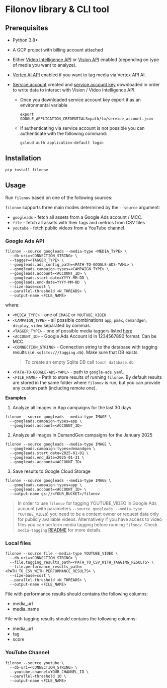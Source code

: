 # Filonov library & CLI tool

## Prerequisites

- Python 3.8+
- A GCP project with billing account attached
- Either [Video Intelligence API](https://console.cloud.google.com/apis/library/videointelligence.googleapis.com) or [Vision API](https://console.cloud.google.com/apis/library/vision.googleapis.com) enabled (depending on type of media you want to analyze).
- [Vertex AI API](https://pantheon.corp.google.com/apis/library/aiplatform.googleapis.com) enabled if you want to tag media via Vertex API AI.
- [Service account](https://cloud.google.com/iam/docs/creating-managing-service-accounts#creating) created and [service account key](https://cloud.google.com/iam/docs/creating-managing-service-account-keys#creating) downloaded in order to write data to interact with Vision / Video Intelligence API.

  - Once you downloaded service account key export it as an environmental variable

    ```
    export GOOGLE_APPLICATION_CREDENTIALS=path/to/service_account.json
    ```

  - If authenticating via service account is not possible you can authenticate with the following command:
    ```
    gcloud auth application-default login
    ```

## Installation

```
pip install filonov
```

## Usage

Run `filonov` based on one of the following sources:

`filonov` supports three main modes determined by the `--source` argument:

* `googleads` - fetch all assets from a Google Ads account / MCC.
* `file` - fetch all assets with their tags and metrics from CSV files
* `youtube` - fetch public videos from a YouTube channel.


### Google Ads API
```
filonov --source googleads --media-type <MEDIA_TYPE> \
  --db-uri=<CONNECTION_STRING> \
  --tagger=<TAGGER_TYPE> \
  --googleads.ads_config_path=<PATH-TO-GOOGLE-ADS-YAML> \
  --googleads.campaign-types=<CAMPAIGN_TYPE> \
  --googleads.account=<ACCOUNT_ID> \
  --googleads.start-date=YYYY-MM-DD \
  --googleads.end-date=YYYY-MM-DD  \
  --size-base=cost \
  --parallel-threshold <N_THREADS> \
  --output-name <FILE_NAME>
```
where:

- `<MEDIA_TYPE>` - one of `IMAGE` or `YOUTUBE_VIDEO`
- `<CAMPAIGN_TYPE>` - all possible combinations `app`, `pmax`, `demandgen`, `display`, `video` separated by commas.
- `<TAGGER_TYPE>` - one of possible media taggers listed [here](../media_tagging/README.md')
- `<ACCOUNT_ID>` - Google Ads Account Id in 1234567890 format. Can be MCC.
- `<CONNECTION_STRING>` - Connection string to the database with tagging results
  (i.e. `sqlite:///tagging.db`). Make sure that DB exists.
  > To create an empty Sqlite DB call `touch database.db`.
- `<PATH-TO-GOOGLE-ADS-YAML>` - path to `google-ads.yaml`.
- `<FILE_NAME>` - Path to store results of running `filonov`. By default results are stored in the same folder where `filonov` is run, but you can provide any custom path (including remote one).

**Examples**

1. Analyze all images in App campaigns for the last 30 days

```
filonov --source googleads --media-type IMAGE \
  --googleads.campaign-types=app \
  --googleads.account=<ACCOUNT_ID>
```

2. Analyze all images in DemandGen campaigns for the January 2025

```
filonov --source googleads --media-type IMAGE \
  --googleads.campaign-types=demandgen \
  --googleads.start_date=2025-01-01 \
  --googleads.end_date=2025-01-31 \
  --googleads.account=<ACCOUNT_ID>
```

3. Save results to Google Cloud Storage

```
filonov --source googleads --media-type IMAGE \
  --googleads.campaign-types=app \
  --googleads.account=<ACCOUNT_ID> \
  --output-name gs://<YOUR_BUCKET>/filonov
```

> In order to use `filonov` for tagging YOUTUBE_VIDEO in Google Ads account
> (with parameters `--source googleads --media-type YOUTUBE_VIDEO`)
> you need to be a content owner or
> request data only for publicly available videos.
> Alternatively if you have access to video files you can perform media tagging before
> running `filonov`. Check `media-tagging` [README](../media_tagging/README.md#installation)
> for more details.


### Local files

```
filonov --source file --media-type YOUTUBE_VIDEO \
  --db-uri=<CONNECTION_STRING> \
  --file.tagging_results_path=<PATH_TO_CSV_WITH_TAGGING_RESULTS> \
  --file.performance_results_path=<PATH_TO_CSV_WITH_PERFORMANCE_RESULTS> \
  --size-base=cost \
  --parallel-threshold <N_THREADS> \
  --output-name <FILE_NAME>
```

   File with performance results should contains the following columns:

   - media_url
   - media_name

   File with tagging results should contains the following columns:
   - media_url
   - tag
   - score

### YouTube Channel

```
filonov --source youtube \
  --db-uri=<CONNECTION_STRING> \
  --youtube.channel=YOUR_CHANNEL_ID \
  --parallel-threshold 10 \
  --output-name <FILE_NAME>
```
